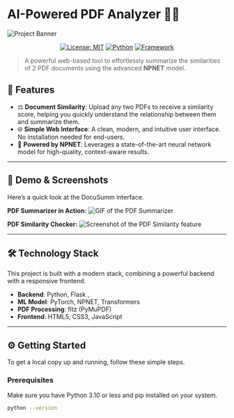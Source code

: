 # AI-Powered PDF Analyzer 🧠✨

![Project Banner](https://placehold.co/1200x400/000000/FFFFFF/png?text=DocuSumm\nAI-Powered+PDF+Analyzer)

<div align="center">

[![License: MIT](https://img.shields.io/badge/License-MIT-yellow.svg)](https://opensource.org/licenses/MIT)
[![Python](https://img.shields.io/badge/Python-3.9+-blue.svg)](https://www.python.org/)
[![Framework](https://img.shields.io/badge/Framework-Flask-black.svg)](https://flask.palletsprojects.com/)

</div>

> A powerful web-based tool to effortlessly summarize the similarities of 2 PDF documents using the advanced **NPNET** model.

## 🚀 Features
-   ⚖️ **Document Similarity**: Upload any two PDFs to receive a similarity score, helping you quickly understand the relationship between them and summarize them.
-   🌐 **Simple Web Interface**: A clean, modern, and intuitive user interface. No installation needed for end-users.
-   🧠 **Powered by NPNET**: Leverages a state-of-the-art neural network model for high-quality, context-aware results.

---

## 📸 Demo & Screenshots

Here’s a quick look at the DocuSumm interface.

**PDF Summarizer in Action:**
![GIF of the PDF Summarizer](https://placehold.co/700x400/333/FFFFFF/gif?text=Summarizer+Demo+GIF)

**PDF Similarity Checker:**
![Screenshot of the PDF Similarity feature](https://placehold.co/700x400/555/FFFFFF/png?text=Similarity+Checker+Screenshot)

---

## 🛠️ Technology Stack

This project is built with a modern stack, combining a powerful backend with a responsive frontend.

-   **Backend**: Python, Flask , 
-   **ML Model**: PyTorch, NPNET, Transformers
-   **PDF Processing**: fitz (PyMuPDF) 
-   **Frontend**: HTML5, CSS3, JavaScript 

---

## ⚙️ Getting Started

To get a local copy up and running, follow these simple steps.

### Prerequisites

Make sure you have Python 3.10 or less and pip installed on your system.

```sh
python --version
